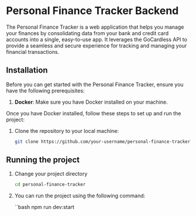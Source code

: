 # Personal Finance Tracker Backend

The Personal Finance Tracker is a web application that helps you manage your finances by consolidating data from your bank and credit card accounts into a single, easy-to-use app. It leverages the GoCardless API to provide a seamless and secure experience for tracking and managing your financial transactions.

## Installation

Before you can get started with the Personal Finance Tracker, ensure you have the following prerequisites:

1. **Docker**: Make sure you have Docker installed on your machine.

Once you have Docker installed, follow these steps to set up and run the project:

1. Clone the repository to your local machine:

   ```bash
   git clone https://github.com/your-username/personal-finance-tracker.git


## Running the project

1. Change your project directory

    ```bash
   cd personal-finance-tracker


2. You can run the project using the following command:

    ``bash
    npm run dev:start
